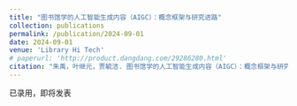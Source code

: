```yaml
---
title: "图书馆学的人工智能生成内容（AIGC）：概念框架与研究进路"
collection: publications
permalink: /publication/2024-09-01
date: 2024-09-01
venue: 'Library Hi Tech'
# paperurl: 'http://product.dangdang.com/29286280.html'
citation: "朱禹，叶继元，贾毓洁. 图书馆学的人工智能生成内容（AIGC）：概念框架与研究进路[J].图书馆论坛，2024."
---
```


已录用，即将发表
<!-- [下载本文]() -->